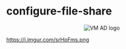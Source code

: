 # configure-file-share
<p align="center">
<img src="https://i.imgur.com/srHpFms.png
" alt="VM AD logo"/>
</p>

https://i.imgur.com/srHpFms.png
